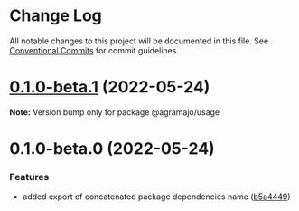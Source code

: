 # Change Log

All notable changes to this project will be documented in this file.
See [Conventional Commits](https://conventionalcommits.org) for commit guidelines.

# [0.1.0-beta.1](https://github.com/agramajo/test/compare/@agramajo/usage@0.1.0-beta.0...@agramajo/usage@0.1.0-beta.1) (2022-05-24)

**Note:** Version bump only for package @agramajo/usage





# 0.1.0-beta.0 (2022-05-24)


### Features

* added export of concatenated package dependencies name ([b5a4449](https://github.com/agramajo/test/commit/b5a444923bcb7388e05bdf24e12d83b56a6c961a))
